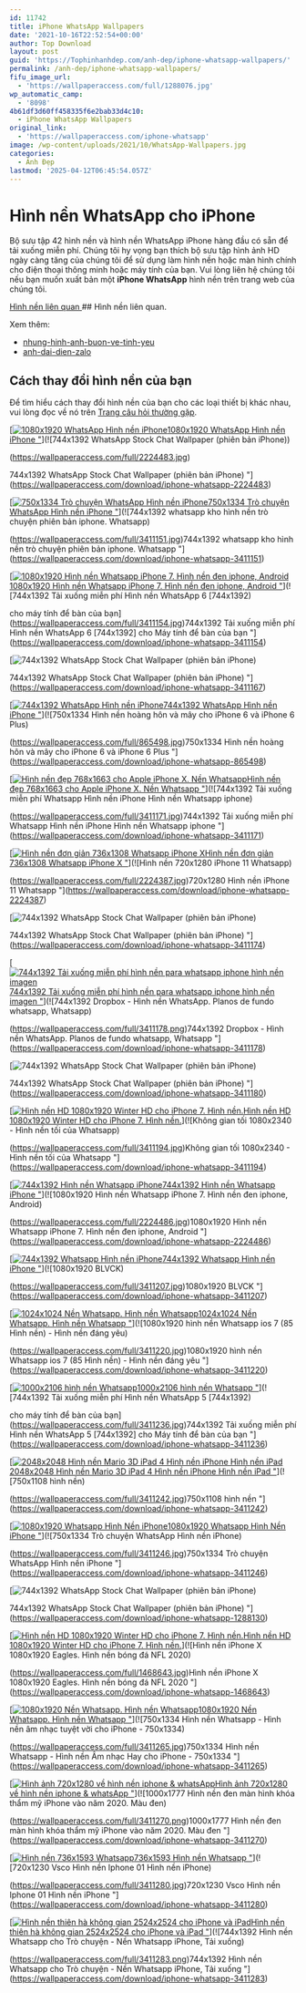 ```yaml
---
id: 11742
title: iPhone WhatsApp Wallpapers
date: '2021-10-16T22:52:54+00:00'
author: Top Download
layout: post
guid: 'https://Tophinhanhdep.com/anh-dep/iphone-whatsapp-wallpapers/'
permalink: /anh-dep/iphone-whatsapp-wallpapers/
fifu_image_url:
  - 'https://wallpaperaccess.com/full/1288076.jpg'
wp_automatic_camp:
  - '8098'
4b61df3d60ff458335f6e2bab33d4c10:
  - iPhone WhatsApp Wallpapers
original_link:
  - 'https://wallpaperaccess.com/iphone-whatsapp'
image: /wp-content/uploads/2021/10/WhatsApp-Wallpapers.jpg
categories:
  - Ảnh Đẹp
lastmod: '2025-04-12T06:45:54.057Z'
---
```

# Hình nền WhatsApp cho iPhone

Bộ sưu tập 42 hình nền và hình nền WhatsApp iPhone hàng đầu có sẵn để tải xuống miễn phí. Chúng tôi hy vọng bạn thích bộ sưu tập hình ảnh HD ngày càng tăng của chúng tôi để sử dụng làm hình nền hoặc màn hình chính cho điện thoại thông minh hoặc máy tính của bạn. Vui lòng liên hệ chúng tôi nếu bạn muốn xuất bản một **iPhone WhatsApp** hình nền trên trang web của chúng tôi.

[Hình nền liên quan ](#related) ## Hình nền liên quan.

   
 Xem thêm:

   
- [nhung-hinh-anh-buon-ve-tinh-yeu](https://tophinhanhdep.com/hinh-anh-buon/nhung-hinh-anh-buon-ve-tinh-yeu/)
- [anh-dai-dien-zalo](https://tophinhanhdep.com/anh-avatar/anh-dai-dien-zalo/)

## Cách thay đổi hình nền của bạn

Để tìm hiểu cách thay đổi hình nền của bạn cho các loại thiết bị khác nhau, vui lòng đọc về nó trên [Trang câu hỏi thường gặp](https://tophinhanhdep.com/faq/).

  
[[![1080x1920 WhatsApp Hình nền iPhone](https://wallpaperaccess.com/full/1288076.jpg)1080x1920 WhatsApp Hình nền iPhone "](https://wallpaperaccess.com/download/iphone-whatsapp-1288076)](![744x1392 WhatsApp Stock Chat Wallpaper (phiên bản iPhone))

(https://wallpaperaccess.com/full/2224483.jpg)

744x1392 WhatsApp Stock Chat Wallpaper (phiên bản iPhone) "](https://wallpaperaccess.com/download/iphone-whatsapp-2224483)

[[![750x1334 Trò chuyện WhatsApp Hình nền iPhone](https://wallpaperaccess.com/full/3411147.jpg)750x1334 Trò chuyện WhatsApp Hình nền iPhone "](https://wallpaperaccess.com/download/iphone-whatsapp-3411147)](![744x1392 whatsapp kho hình nền trò chuyện phiên bản iphone.  Whatsapp)

(https://wallpaperaccess.com/full/3411151.jpg)744x1392 whatsapp kho hình nền trò chuyện phiên bản iphone. Whatsapp "](https://wallpaperaccess.com/download/iphone-whatsapp-3411151)

[[![1080x1920 Hình nền Whatsapp iPhone 7.  Hình nền đen iphone, Android](https://wallpaperaccess.com/full/1121061.jpg)1080x1920 Hình nền Whatsapp iPhone 7. Hình nền đen iphone, Android "](https://wallpaperaccess.com/download/iphone-whatsapp-1121061)](![744x1392 Tải xuống miễn phí Hình nền WhatsApp 6 [744x1392)

 cho máy tính để bàn của bạn](https://wallpaperaccess.com/full/3411154.jpg)744x1392 Tải xuống miễn phí Hình nền WhatsApp 6 \[744x1392\] cho Máy tính để bàn của bạn "](https://wallpaperaccess.com/download/iphone-whatsapp-3411154)

[![744x1392 WhatsApp Stock Chat Wallpaper (phiên bản iPhone)](https://wallpaperaccess.com/full/3411167.jpg)

744x1392 WhatsApp Stock Chat Wallpaper (phiên bản iPhone) "](https://wallpaperaccess.com/download/iphone-whatsapp-3411167)

[[![744x1392 WhatsApp Hình nền iPhone](https://wallpaperaccess.com/full/3411168.jpg)744x1392 WhatsApp Hình nền iPhone "](https://wallpaperaccess.com/download/iphone-whatsapp-3411168)](![750x1334 Hình nền hoàng hôn và mây cho iPhone 6 và iPhone 6 Plus)

(https://wallpaperaccess.com/full/865498.jpg)750x1334 Hình nền hoàng hôn và mây cho iPhone 6 và iPhone 6 Plus "](https://wallpaperaccess.com/download/iphone-whatsapp-865498)

[[![Hình nền đẹp 768x1663 cho Apple iPhone X. Nền Whatsapp](https://wallpaperaccess.com/full/3411170.jpg)Hình nền đẹp 768x1663 cho Apple iPhone X. Nền Whatsapp "](https://wallpaperaccess.com/download/iphone-whatsapp-3411170)](![744x1392 Tải xuống miễn phí Whatsapp Hình nền iPhone Hình nền Whatsapp iphone)

(https://wallpaperaccess.com/full/3411171.jpg)744x1392 Tải xuống miễn phí Whatsapp Hình nền iPhone Hình nền Whatsapp iphone "](https://wallpaperaccess.com/download/iphone-whatsapp-3411171)

[[![Hình nền đơn giản 736x1308 Whatsapp iPhone X](https://wallpaperaccess.com/full/3411172.jpg)Hình nền đơn giản 736x1308 Whatsapp iPhone X "](https://wallpaperaccess.com/download/iphone-whatsapp-3411172)](![Hình nền 720x1280 iPhone 11 Whatsapp)

(https://wallpaperaccess.com/full/2224387.jpg)720x1280 Hình nền iPhone 11 Whatsapp "](https://wallpaperaccess.com/download/iphone-whatsapp-2224387)

[![744x1392 WhatsApp Stock Chat Wallpaper (phiên bản iPhone)](https://wallpaperaccess.com/full/3411174.jpg)

744x1392 WhatsApp Stock Chat Wallpaper (phiên bản iPhone) "](https://wallpaperaccess.com/download/iphone-whatsapp-3411174)

[[![744x1392 Tải xuống miễn phí hình nền para whatsapp iphone hình nền imagen](https://wallpaperaccess.com/full/2225415.jpg)744x1392 Tải xuống miễn phí hình nền para whatsapp iphone hình nền imagen "](https://wallpaperaccess.com/download/iphone-whatsapp-2225415)](![744x1392 Dropbox - Hình nền WhatsApp.  Planos de fundo whatsapp, Whatsapp)

(https://wallpaperaccess.com/full/3411178.png)744x1392 Dropbox - Hình nền WhatsApp. Planos de fundo whatsapp, Whatsapp "](https://wallpaperaccess.com/download/iphone-whatsapp-3411178)

[![744x1392 WhatsApp Stock Chat Wallpaper (phiên bản iPhone)](https://wallpaperaccess.com/full/3411180.jpg)

744x1392 WhatsApp Stock Chat Wallpaper (phiên bản iPhone) "](https://wallpaperaccess.com/download/iphone-whatsapp-3411180)

[[![Hình nền HD 1080x1920 Winter HD cho iPhone 7. Hình nền.](https://wallpaperaccess.com/full/3411181.jpg)Hình nền HD 1080x1920 Winter HD cho iPhone 7. Hình nền.](https://wallpaperaccess.com/download/iphone-whatsapp-3411181)](![Không gian tối 1080x2340 - Hình nền tối của Whatsapp)

(https://wallpaperaccess.com/full/3411194.jpg)Không gian tối 1080x2340 - Hình nền tối của Whatsapp "](https://wallpaperaccess.com/download/iphone-whatsapp-3411194)

[[![744x1392 Hình nền Whatsapp iPhone](https://wallpaperaccess.com/full/3411198.jpg)744x1392 Hình nền Whatsapp iPhone "](https://wallpaperaccess.com/download/iphone-whatsapp-3411198)](![1080x1920 Hình nền Whatsapp iPhone 7.  Hình nền đen iphone, Android)

(https://wallpaperaccess.com/full/2224486.jpg)1080x1920 Hình nền Whatsapp iPhone 7. Hình nền đen iphone, Android "](https://wallpaperaccess.com/download/iphone-whatsapp-2224486)

[[![744x1392 Whatsapp Hình nền iPhone](https://wallpaperaccess.com/full/3411203.jpg)744x1392 Whatsapp Hình nền iPhone "](https://wallpaperaccess.com/download/iphone-whatsapp-3411203)](![1080x1920 BLVCK)

(https://wallpaperaccess.com/full/3411207.jpg)1080x1920 BLVCK "](https://wallpaperaccess.com/download/iphone-whatsapp-3411207)

[[![1024x1024 Nền Whatsapp.  Hình nền Whatsapp](https://wallpaperaccess.com/full/3411213.png)1024x1024 Nền Whatsapp. Hình nền Whatsapp "](https://wallpaperaccess.com/download/iphone-whatsapp-3411213)](![1080x1920 hình nền Whatsapp ios 7 (85 Hình nền) - Hình nền đáng yêu)

(https://wallpaperaccess.com/full/3411220.jpg)1080x1920 hình nền Whatsapp ios 7 (85 Hình nền) - Hình nền đáng yêu "](https://wallpaperaccess.com/download/iphone-whatsapp-3411220)

[[![1000x2106 hình nền Whatsapp](https://wallpaperaccess.com/full/1288080.jpg)1000x2106 hình nền Whatsapp "](https://wallpaperaccess.com/download/iphone-whatsapp-1288080)](![744x1392 Tải xuống miễn phí Hình nền WhatsApp 5 [744x1392)

 cho máy tính để bàn của bạn](https://wallpaperaccess.com/full/3411236.jpg)744x1392 Tải xuống miễn phí Hình nền WhatsApp 5 \[744x1392\] cho Máy tính để bàn của bạn "](https://wallpaperaccess.com/download/iphone-whatsapp-3411236)

[[![2048x2048 Hình nền Mario 3D iPad 4 Hình nền iPhone Hình nền iPad](https://wallpaperaccess.com/full/3411238.jpg)2048x2048 Hình nền Mario 3D iPad 4 Hình nền iPhone Hình nền iPad "](https://wallpaperaccess.com/download/iphone-whatsapp-3411238)](![750x1108 hình nền)

(https://wallpaperaccess.com/full/3411242.jpg)750x1108 hình nền "](https://wallpaperaccess.com/download/iphone-whatsapp-3411242)

[[![1080x1920 Whatsapp Hình Nền iPhone](https://wallpaperaccess.com/full/3411244.jpg)1080x1920 Whatsapp Hình Nền iPhone "](https://wallpaperaccess.com/download/iphone-whatsapp-3411244)](![750x1334 Trò chuyện WhatsApp Hình nền iPhone)

(https://wallpaperaccess.com/full/3411246.jpg)750x1334 Trò chuyện WhatsApp Hình nền iPhone "](https://wallpaperaccess.com/download/iphone-whatsapp-3411246)

[![744x1392 WhatsApp Stock Chat Wallpaper (phiên bản iPhone)](https://wallpaperaccess.com/full/1288130.png)

744x1392 WhatsApp Stock Chat Wallpaper (phiên bản iPhone) "](https://wallpaperaccess.com/download/iphone-whatsapp-1288130)

[[![Hình nền HD 1080x1920 Winter HD cho iPhone 7. Hình nền.](https://wallpaperaccess.com/full/3411248.jpg)Hình nền HD 1080x1920 Winter HD cho iPhone 7. Hình nền.](https://wallpaperaccess.com/download/iphone-whatsapp-3411248)](![Hình nền iPhone X 1080x1920 Eagles.  Hình nền bóng đá NFL 2020)

(https://wallpaperaccess.com/full/1468643.jpg)Hình nền iPhone X 1080x1920 Eagles. Hình nền bóng đá NFL 2020 "](https://wallpaperaccess.com/download/iphone-whatsapp-1468643)

[[![1080x1920 Nền Whatsapp.  Hình nền Whatsapp](https://wallpaperaccess.com/full/3411254.jpg)1080x1920 Nền Whatsapp. Hình nền Whatsapp "](https://wallpaperaccess.com/download/iphone-whatsapp-3411254)](![750x1334 Hình nền Whatsapp - Hình nền âm nhạc tuyệt vời cho iPhone - 750x1334)

(https://wallpaperaccess.com/full/3411265.jpg)750x1334 Hình nền Whatsapp - Hình nền Âm nhạc Hay cho iPhone - 750x1334 "](https://wallpaperaccess.com/download/iphone-whatsapp-3411265)

[[![Hình ảnh 720x1280 về hình nền iphone & whatsApp](https://wallpaperaccess.com/full/1425682.png)Hình ảnh 720x1280 về hình nền iphone &amp; whatsApp "](https://wallpaperaccess.com/download/iphone-whatsapp-1425682)](![1000x1777 Hình nền đen màn hình khóa thẩm mỹ iPhone vào năm 2020. Màu đen)

(https://wallpaperaccess.com/full/3411270.png)1000x1777 Hình nền đen màn hình khóa thẩm mỹ iPhone vào năm 2020. Màu đen "](https://wallpaperaccess.com/download/iphone-whatsapp-3411270)

[[![Hình nền 736x1593 Whatsapp](https://wallpaperaccess.com/full/3411277.jpg)736x1593 Hình nền Whatsapp "](https://wallpaperaccess.com/download/iphone-whatsapp-3411277)](![720x1230 Vsco Hình nền Iphone 01 Hình nền iPhone)

(https://wallpaperaccess.com/full/3411280.jpg)720x1230 Vsco Hình nền Iphone 01 Hình nền iPhone "](https://wallpaperaccess.com/download/iphone-whatsapp-3411280)

[[![Hình nền thiên hà không gian 2524x2524 cho iPhone và iPad](https://wallpaperaccess.com/full/828911.jpg)Hình nền thiên hà không gian 2524x2524 cho iPhone và iPad "](https://wallpaperaccess.com/download/iphone-whatsapp-828911)](![744x1392 Hình nền Whatsapp cho Trò chuyện - Nền Whatsapp iPhone, Tải xuống)

(https://wallpaperaccess.com/full/3411283.png)744x1392 Hình nền Whatsapp cho Trò chuyện - Nền Whatsapp iPhone, Tải xuống "](https://wallpaperaccess.com/download/iphone-whatsapp-3411283)
